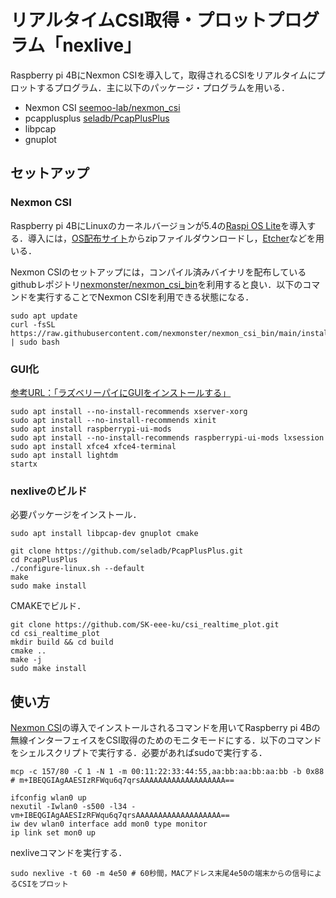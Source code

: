 # リアルタイムCSI取得・プロットプログラム「nexlive」
Raspberry pi 4BにNexmon CSIを導入して，取得されるCSIをリアルタイムにプロットするプログラム．主に以下のパッケージ・プログラムを用いる．

- Nexmon CSI [seemoo-lab/nexmon_csi](https://github.com/seemoo-lab/nexmon_csi)
- pcapplusplus [seladb/PcapPlusPlus](https://github.com/seladb/PcapPlusPlus)
- libpcap
- gnuplot

## セットアップ

### Nexmon CSI
Raspberry pi 4BにLinuxのカーネルバージョンが5.4の[Raspi OS Lite](https://downloads.raspberrypi.org/raspios_lite_armhf/images/raspios_lite_armhf-2020-08-24/)を導入する．導入には，[OS配布サイト](https://downloads.raspberrypi.org/raspios_lite_armhf/images/raspios_lite_armhf-2020-08-24/)からzipファイルダウンロードし，[Etcher](https://www.balena.io/etcher/)などを用いる．


Nexmon CSIのセットアップには，コンパイル済みバイナリを配布しているgithubレポジトリ[nexmonster/nexmon_csi_bin](https://github.com/nexmonster/nexmon_csi_bin)を利用すると良い．以下のコマンドを実行することでNexmon CSIを利用できる状態になる．
```
sudo apt update
curl -fsSL https://raw.githubusercontent.com/nexmonster/nexmon_csi_bin/main/install.sh | sudo bash
```

### GUI化
[参考URL：「ラズベリーパイにGUIをインストールする」](https://walking-succession-falls.com/%E3%83%A9%E3%82%BA%E3%83%99%E3%83%AA%E3%83%BC%E3%83%91%E3%82%A4%E3%81%ABGUI%E3%82%92%E3%82%A4%E3%83%B3%E3%82%B9%E3%83%88%E3%83%BC%E3%83%AB%E3%81%99%E3%82%8B)
```
sudo apt install --no-install-recommends xserver-xorg
sudo apt install --no-install-recommends xinit
sudo apt install raspberrypi-ui-mods
sudo apt install --no-install-recommends raspberrypi-ui-mods lxsession
sudo apt install xfce4 xfce4-terminal
sudo apt install lightdm
startx
```

### nexliveのビルド
必要パッケージをインストール．
```
sudo apt install libpcap-dev gnuplot cmake

git clone https://github.com/seladb/PcapPlusPlus.git
cd PcapPlusPlus
./configure-linux.sh --default
make
sudo make install
```

CMAKEでビルド．
```
git clone https://github.com/SK-eee-ku/csi_realtime_plot.git
cd csi_realtime_plot
mkdir build && cd build
cmake ..
make -j
sudo make install
```

## 使い方
[Nexmon CSI](https://github.com/seemoo-lab/nexmon_csi)の導入でインストールされるコマンドを用いてRaspberry pi 4Bの無線インターフェイスをCSI取得のためのモニタモードにする．以下のコマンドをシェルスクリプトで実行する．必要があればsudoで実行する．
```
mcp -c 157/80 -C 1 -N 1 -m 00:11:22:33:44:55,aa:bb:aa:bb:aa:bb -b 0x88
# m+IBEQGIAgAAESIzRFWqu6q7qrsAAAAAAAAAAAAAAAAAAA==

ifconfig wlan0 up
nexutil -Iwlan0 -s500 -l34 -vm+IBEQGIAgAAESIzRFWqu6q7qrsAAAAAAAAAAAAAAAAAAA==
iw dev wlan0 interface add mon0 type monitor
ip link set mon0 up
```

nexliveコマンドを実行する．
```
sudo nexlive -t 60 -m 4e50 # 60秒間，MACアドレス末尾4e50の端末からの信号によるCSIをプロット
```

